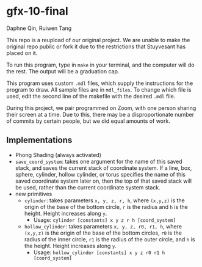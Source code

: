 # gfx-10-final

Daphne Qin, Ruiwen Tang

This repo is a reupload of our original project. We are unable to make the original repo public or fork it due to the restrictions that Stuyvesant has placed on it.

To run this program, type in `make` in your terminal, and the computer will do the rest. The output will be a graduation cap.

This program uses custom `.mdl` files, which supply the instructions for the program to draw. All sample files are in `mdl_files`. To change which file is used, edit the second line of the makefile with the desired `.mdl` file.

During this project, we pair programmed on Zoom, with one person sharing their screen at a time. Due to this, there may be a disproportionate number of commits by certain people, but we did equal amounts of work.

## Implementations
- Phong Shading (always activated)
- `save_coord_system`: takes one argument for the name of this saved stack, and saves the current stack of coordinate system. If a line, box, sphere, cylinder, hollow cylinder, or torus specifies the name of this saved coordinate system later on, then the top of that saved stack will be used, rather than the current coordinate system stack.
- new primitives
  - `cylinder`: takes parameters `x, y, z, r, h`, where `(x,y,z)` is the origin of the base of the bottom circle, `r` is the radius and `h` is the height. Height increases along `y`.
    - Usage: `cylinder [constants] x y z r h [coord_system]`
  - `hollow_cylinder`: takes parameters `x, y, z, r0, r1, h`, where `(x,y,z)` is the origin of the base of the bottom circles, `r0` is the radius of the inner circle, `r1` is the radius of the outer circle, and `h` is the height. Height increases along `y`.
    - Usage: `hollow_cylinder [constants] x y z r0 r1 h [coord_system]`
